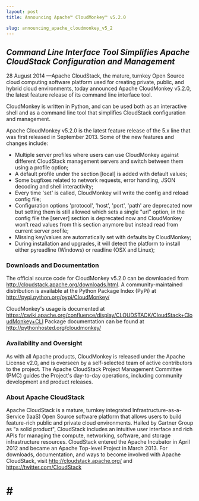 ```yaml
---
layout: post
title: Announcing Apache™ CloudMonkey™ v5.2.0

slug: announcing_apache_cloudmonkey_v5_2
---
```

<em><h2>Command Line Interface Tool Simplifies Apache CloudStack Configuration and Management</h2></em>

<p>28 August 2014 —Apache CloudStack, the mature, turnkey Open Source cloud computing software platform used for creating private, public, and hybrid cloud environments, today announced Apache
CloudMonkey v5.2.0, the latest feature release of its command line interface tool.</p>

<p>CloudMonkey is written in Python, and can be used both as an interactive shell and as a command line tool that simplifies CloudStack configuration and management.</p>

<p>Apache CloudMonkey v5.2.0 is the latest feature release of the 5.x line that was first released in September 2013. Some of the new features and changes include:</p>
<ul>
<li>Multiple server profiles where users can use CloudMonkey against different CloudStack management servers and switch between them using a profile option;</li>
<li>A default profile under the section [local] is added with default values;</li>
<li>Some bugfixes related to network requests, error handling, JSON decoding and shell interactivity;</li>
<li>Every time 'set' is called, CloudMonkey will write the config and reload config file;</li>
<li>Configuration options 'protocol', 'host', 'port', 'path' are deprecated now but setting them is still allowed which sets a single "url" option, in the config file the [server] section is deprecated now and CloudMonkey won’t read values from this section anymore but instead read from current server profile;</li>
<li>Missing key/values are automatically set with defaults by CloudMonkey;</li>
<li>During installation and upgrades, it will detect the platform to install either pyreadline (Windows) or readline (OSX and Linux);</li>
</ul>

<p><h3  id="downloadsanddocumentation">Downloads and Documentation</h3></p>
<p>The official source code for CloudMonkey v5.2.0 can be downloaded from <a href="http://cloudstack.apache.org/downloads.html">http://cloudstack.apache.org/downloads.html</a>. A community-maintained distribution is available at the Python Package Index (PyPi) at <a href="http://pypi.python.org/pypi/CloudMonkey/">http://pypi.python.org/pypi/CloudMonkey/</a></p>

<p>CloudMonkey's usage is documented at <a href="https://cwiki.apache.org/confluence/display/CLOUDSTACK/CloudStack+CloudMonkey+CLI">https://cwiki.apache.org/confluence/display/CLOUDSTACK/CloudStack+CloudMonkey+CLI</a>
Package documentation can be found at <a href="http://pythonhosted.org/cloudmonkey/">http://pythonhosted.org/cloudmonkey/</a></p>

<p><h3 id="availabilityandoversight">Availability and Oversight</h3></p>
<p>As with all Apache products, CloudMonkey is released under the Apache License v2.0, and is overseen by a self-selected team of active contributors to the project.  The Apache CloudStack Project Management Committee (PMC) guides the Project's day-to-day operations, including community development and product releases.</p>

<p><h3  id="aboutapachecloudstack">About Apache CloudStack</h3></p>
<p>Apache CloudStack is a mature, turnkey integrated Infrastructure-as-a-Service (IaaS) Open Source software platform that allows users to build feature-rich public and private cloud environments. Hailed by Gartner Group as "a solid product", CloudStack includes an intuitive user interface and rich APIs for managing the compute, networking, software, and storage infrastructure resources. CloudStack entered the Apache Incubator in April 2012 and became an Apache Top-level Project in March 2013. For downloads, documentation, and ways to become involved with Apache CloudStack, visit <a href="http://cloudstack.apache.org/">http://cloudstack.apache.org/</a> and <a href="https://twitter.com/CloudStack">https://twitter.com/CloudStack</a></p>

# # #
